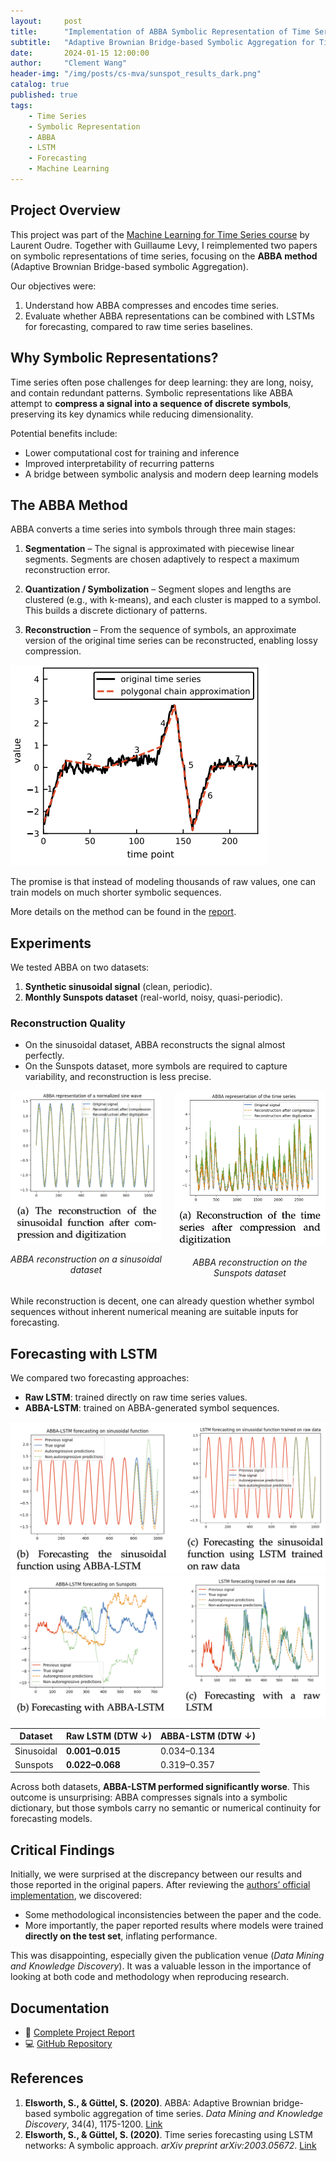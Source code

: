 ```yaml
---
layout:     post
title:      "Implementation of ABBA Symbolic Representation of Time Series"
subtitle:   "Adaptive Brownian Bridge-based Symbolic Aggregation for Time Series Forecasting"
date:       2024-01-15 12:00:00
author:     "Clement Wang"
header-img: "/img/posts/cs-mva/sunspot_results_dark.png"
catalog: true
published: true
tags:
    - Time Series
    - Symbolic Representation
    - ABBA
    - LSTM
    - Forecasting
    - Machine Learning
---
```


## Project Overview

This project was part of the [Machine Learning for Time Series course](http://www.laurentoudre.fr/ast.html) by Laurent Oudre. Together with Guillaume Levy, I reimplemented two papers on symbolic representations of time series, focusing on the **ABBA method** (Adaptive Brownian Bridge-based symbolic Aggregation).

Our objectives were:  
1. Understand how ABBA compresses and encodes time series.  
2. Evaluate whether ABBA representations can be combined with LSTMs for forecasting, compared to raw time series baselines.  


## Why Symbolic Representations?

Time series often pose challenges for deep learning: they are long, noisy, and contain redundant patterns. Symbolic representations like ABBA attempt to **compress a signal into a sequence of discrete symbols**, preserving its key dynamics while reducing dimensionality.  

Potential benefits include:  
- Lower computational cost for training and inference  
- Improved interpretability of recurring patterns  
- A bridge between symbolic analysis and modern deep learning models  


## The ABBA Method

ABBA converts a time series into symbols through three main stages:

1. **Segmentation** – The signal is approximated with piecewise linear segments. Segments are chosen adaptively to respect a maximum reconstruction error.  

2. **Quantization / Symbolization** – Segment slopes and lengths are clustered (e.g., with k-means), and each cluster is mapped to a symbol. This builds a discrete dictionary of patterns.  

3. **Reconstruction** – From the sequence of symbols, an approximate version of the original time series can be reconstructed, enabling lossy compression.  

![ABBA decomposition](/img/posts/cs-mva/abba_decomposition.png)

The promise is that instead of modeling thousands of raw values, one can train models on much shorter symbolic sequences.

More details on the method can be found in the [report](https://raw.githubusercontent.com/clementw168/abba-lstm/main/report.pdf).

## Experiments

We tested ABBA on two datasets:  

1. **Synthetic sinusoidal signal** (clean, periodic).  
2. **Monthly Sunspots dataset** (real-world, noisy, quasi-periodic).  

### Reconstruction Quality

- On the sinusoidal dataset, ABBA reconstructs the signal almost perfectly.  
- On the Sunspots dataset, more symbols are required to capture variability, and reconstruction is less precise.  

<div style="display: flex; justify-content: center; gap: 20px;">
  <div style="flex: 1; text-align: center;">
    <img src="/img/posts/cs-mva/abba_example_sinus.png" alt="ABBA reconstruction - sinusoidal" style="max-width:100%; border-radius:10px;">
    <p><em>ABBA reconstruction on a sinusoidal dataset</em></p>
  </div>
  <div style="flex: 1; text-align: center;">
    <img src="/img/posts/cs-mva/abba_example_sunspot.png" alt="ABBA reconstruction - sunspots" style="max-width:100%; border-radius:10px;">
    <p><em>ABBA reconstruction on the Sunspots dataset</em></p>
  </div>
</div>

While reconstruction is decent, one can already question whether symbol sequences without inherent numerical meaning are suitable inputs for forecasting.  


## Forecasting with LSTM

We compared two forecasting approaches:  

- **Raw LSTM**: trained directly on raw time series values.  
- **ABBA-LSTM**: trained on ABBA-generated symbol sequences.  

![Results on sinusoidal](/img/posts/cs-mva/sinus_results.png)
![Results on sunspots](/img/posts/cs-mva/sunspot_results.png)

| Dataset         | Raw LSTM (DTW ↓) | ABBA-LSTM (DTW ↓) |
|-----------------|------------------|-------------------|
| Sinusoidal      | **0.001–0.015**  | 0.034–0.134       |
| Sunspots        | **0.022–0.068**  | 0.319–0.357       |

Across both datasets, **ABBA-LSTM performed significantly worse**. This outcome is unsurprising: ABBA compresses signals into a symbolic dictionary, but those symbols carry no semantic or numerical continuity for forecasting models.  


## Critical Findings

Initially, we were surprised at the discrepancy between our results and those reported in the original papers. After reviewing the [authors’ official implementation](https://github.com/nla-group/ABBA), we discovered:  

- Some methodological inconsistencies between the paper and the code.  
- More importantly, the paper reported results where models were trained **directly on the test set**, inflating performance.  

This was disappointing, especially given the publication venue (*Data Mining and Knowledge Discovery*). It was a valuable lesson in the importance of looking at both code and methodology when reproducing research.


## Documentation

- 📄 [Complete Project Report](https://raw.githubusercontent.com/clementw168/abba-lstm/main/report.pdf)  
- 💻 [GitHub Repository](https://github.com/clementw168/abba-lstm)  


## References

1. **Elsworth, S., & Güttel, S. (2020)**. ABBA: Adaptive Brownian bridge-based symbolic aggregation of time series. *Data Mining and Knowledge Discovery*, 34(4), 1175-1200. [Link](https://arxiv.org/abs/2003.12469)  
2. **Elsworth, S., & Güttel, S. (2020)**. Time series forecasting using LSTM networks: A symbolic approach. *arXiv preprint arXiv:2003.05672*. [Link](https://arxiv.org/abs/2003.05672)  
